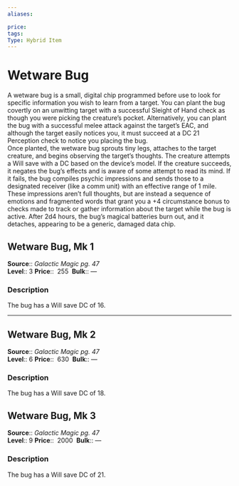 ```yaml
---
aliases: 

price:  
tags: 
Type: Hybrid Item
---
```


# Wetware Bug

A wetware bug is a small, digital chip programmed before use to look for specific information you wish to learn from a target. You can plant the bug covertly on an unwitting target with a successful Sleight of Hand check as though you were picking the creature’s pocket. Alternatively, you can plant the bug with a successful melee attack against the target’s EAC, and although the target easily notices you, it must succeed at a DC 21 Perception check to notice you placing the bug.  
Once planted, the wetware bug sprouts tiny legs, attaches to the target creature, and begins observing the target’s thoughts. The creature attempts a Will save with a DC based on the device’s model. If the creature succeeds, it negates the bug’s effects and is aware of some attempt to read its mind. If it fails, the bug compiles psychic impressions and sends those to a designated receiver (like a comm unit) with an effective range of 1 mile. These impressions aren’t full thoughts, but are instead a sequence of emotions and fragmented words that grant you a +4 circumstance bonus to checks made to track or gather information about the target while the bug is active. After 2d4 hours, the bug’s magical batteries burn out, and it detaches, appearing to be a generic, damaged data chip.  

## Wetware Bug, Mk 1

**Source**:: _Galactic Magic pg. 47_  
**Level**:: 3
**Price**::  255 
**Bulk**:: —

### Description

The bug has a Will save DC of 16.

---

## Wetware Bug, Mk 2

**Source**:: _Galactic Magic pg. 47_  
**Level**:: 6
**Price**::  630 
**Bulk**:: —

### Description

The bug has a Will save DC of 18.

## Wetware Bug, Mk 3

**Source**:: _Galactic Magic pg. 47_  
**Level**:: 9
**Price**::  2000 
**Bulk**:: —

### Description

The bug has a Will save DC of 21.
